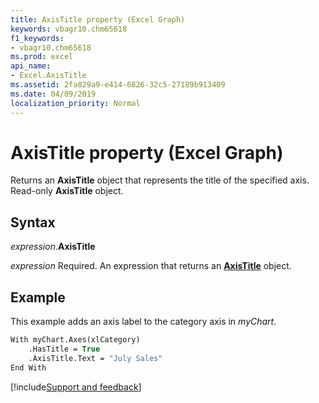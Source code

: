 ```yaml
---
title: AxisTitle property (Excel Graph)
keywords: vbagr10.chm65618
f1_keywords:
- vbagr10.chm65618
ms.prod: excel
api_name:
- Excel.AxisTitle
ms.assetid: 2fa829a9-e414-6826-32c5-27189b913409
ms.date: 04/09/2019
localization_priority: Normal
---
```



# AxisTitle property (Excel Graph)

Returns an **AxisTitle** object that represents the title of the specified axis. Read-only **AxisTitle** object.

## Syntax

_expression_.**AxisTitle**

_expression_ Required. An expression that returns an **[AxisTitle](excel.axistitle-graph-object.md)** object.


## Example

This example adds an axis label to the category axis in _myChart_.

```vb
With myChart.Axes(xlCategory) 
    .HasTitle = True 
    .AxisTitle.Text = "July Sales" 
End With
```

[!include[Support and feedback](~/includes/feedback-boilerplate.md)]
